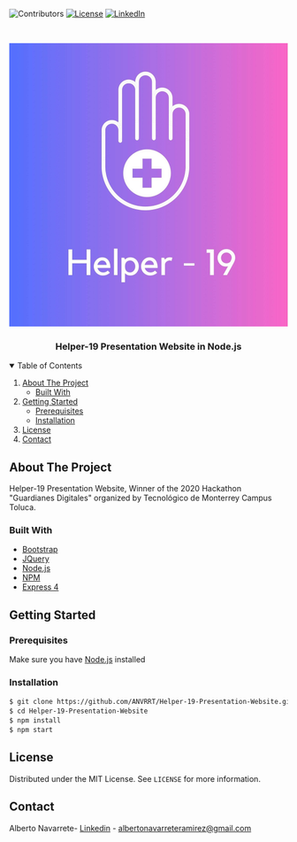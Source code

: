 <!--
*** Thanks for checking out the Best-README-Template. If you have a suggestion
*** that would make this better, please fork the repo and create a pull request
*** or simply open an issue with the tag "enhancement".
*** Thanks again! Now go create something AMAZING! :D
-->



<!-- PROJECT SHIELDS -->
<!--
*** I'm using markdown "reference style" links for readability.
*** Reference links are enclosed in brackets [ ] instead of parentheses ( ).
*** See the bottom of this document for the declaration of the reference variables
*** for contributors-url, forks-url, etc. This is an optional, concise syntax you may use.
*** https://www.markdownguide.org/basic-syntax/#reference-style-links
-->
![Contributors][contributors-shield]
[![License][license-shield]][license-url]
[![LinkedIn][linkedin-shield]][linkedin-url]



<!-- PROJECT LOGO -->
<br />
<p align="center">
    <img src="logo.png" alt="Logo">

  <h3 align="center">Helper-19 Presentation Website in Node.js</h3>
</p>




<!-- TABLE OF CONTENTS -->
<details open="open">
  <summary>Table of Contents</summary>
  <ol>
    <li>
      <a href="#about-the-project">About The Project</a>
      <ul>
        <li><a href="#built-with">Built With</a></li>
      </ul>
    </li>
    <li>
      <a href="#getting-started">Getting Started</a>
      <ul>
        <li><a href="#prerequisites">Prerequisites</a></li>
        <li><a href="#installation">Installation</a></li>
      </ul>
    </li>
    <li><a href="#license">License</a></li>
    <li><a href="#contact">Contact</a></li>
  </ol>
</details>



<!-- ABOUT THE PROJECT -->
## About The Project

Helper-19 Presentation Website, Winner of the 2020 Hackathon "Guardianes Digitales" organized by Tecnológico de Monterrey Campus Toluca.

### Built With

* [Bootstrap](https://getbootstrap.com)
* [JQuery](https://jquery.com)
* [Node.js](https://nodejs.org/es/)
* [NPM](https://www.npmjs.com/)
* [Express 4](http://expressjs.com/)



<!-- GETTING STARTED -->
## Getting Started


### Prerequisites

Make sure you have [Node.js](http://nodejs.org/) installed

### Installation

  ```sh
  $ git clone https://github.com/ANVRRT/Helper-19-Presentation-Website.git
  $ cd Helper-19-Presentation-Website
  $ npm install
  $ npm start
  ```

<!-- LICENSE -->
## License

Distributed under the MIT License. See `LICENSE` for more information.



<!-- CONTACT -->
## Contact

Alberto Navarrete- [Linkedin](https://www.linkedin.com/in/albertonr/) - albertonavarreteramirez@gmail.com



<!-- MARKDOWN LINKS & IMAGES -->
<!-- https://www.markdownguide.org/basic-syntax/#reference-style-links -->
[contributors-shield]: https://img.shields.io/badge/CONTRIBUTORS-1-GREEN?style=for-the-badge
[license-shield]: https://img.shields.io/badge/LICENSE-MIT-GREEN?style=for-the-badge
[license-url]: https://github.com/ANVRRT/SimpleSteganographyJS/blob/main/license.txt
[linkedin-shield]: https://img.shields.io/badge/-LinkedIn-black.svg?style=for-the-badge&logo=linkedin&colorB=555
[linkedin-url]: https://www.linkedin.com/in/albertonr/
